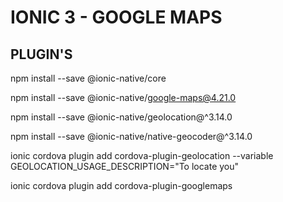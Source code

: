 # IONIC 3 - GOOGLE MAPS

## PLUGIN'S
npm install --save @ionic-native/core

npm install --save @ionic-native/google-maps@4.21.0 

npm install --save @ionic-native/geolocation@^3.14.0

npm install --save @ionic-native/native-geocoder@^3.14.0


ionic cordova plugin add cordova-plugin-geolocation --variable GEOLOCATION_USAGE_DESCRIPTION="To locate you"

ionic cordova plugin add cordova-plugin-googlemaps

